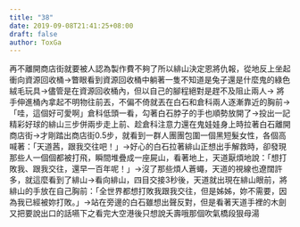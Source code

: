 ```yaml
---
title: "38"
date: 2019-09-08T21:41:25+08:00
draft: false
author: ToxGa
---
```


再不離開商店街就要被人認為製作費不夠了所以緋山決定恩將仇報，從地反上坐起衝向資源回收桶->瞥眼看到資源回收桶中躺著一隻不知道是兔子還是什麼鬼的綠色絨毛玩具->儘管是在資源回收桶內，但以自己的腳程絕對是趕不及阻止兩人-> 將手伸進桶內拿起不明物往前丟，不偏不倚就丟在白石和倉科兩人逐漸靠近的胸前->「哇，這個好可愛啊」倉科低頭一看，勾著白石脖子的手也順勢放開了->投出一記精彩好球的緋山三步併兩步走上前、趁倉科注意力還在鬼娃娃身上時拉著白石離開商店街->才剛踏出商店街0.5步，就看到一群人團團包圍一個黑短髮女性，各個高喊著：「天道茜，跟我交往吧！」->好心的白石拉著緋山正想出手解救時，卻發現那些人一個個都被打飛，瞬間堆疊成一座屍山，看著地上，天道厭煩地說：「想打敗我、跟我交往，還早一百年呢！」->沒了那些煩人蒼蠅，天道的視線也遼闊許多，就這麼看到了緋山->看向緋山，四目交接3秒後，天道就出現在緋山眼前，將緋山的手放在自己胸前：「全世界都想打敗我跟我交往，但是姊姊，妳不需要，因為我已經被妳打敗。」->站在旁邊的白石雖想出聲反對，但是看著天道手裡的木劍又把要說出口的話嚥下之看完大空港後只想說夭壽哦那個吹氣橋段狠母湯
